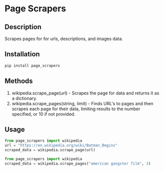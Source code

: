 # Page Scrapers

## Description

Scrapes pages for for urls, descriptions, and images data.

## Installation

```python
pip install page_scrapers
```

## Methods

1. wikipedia.scrape_page(url) - Scrapes the page for data and returns it as a dictionary.
2. wikipedia.scrape_pages(string, limit) - Finds URL's to pages and then scrapes each page for their data, limiting results to the number specified, or 10 if not provided.

## Usage

```python
from page_scrapers import wikipedia
url = "https://en.wikipedia.org/wiki/Batman_Begins"
scraped_data = wikipedia.scrape_page(url)
```

```python
from page_scrapers import wikipedia
scraped_data = wikipedia.scrape_pages("american gangster film", 3)
```